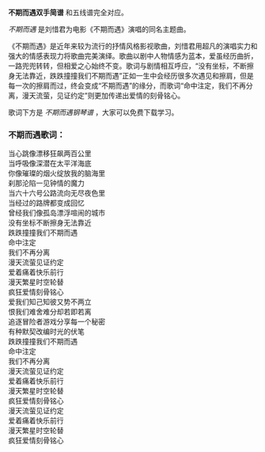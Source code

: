 

**不期而遇双手简谱** 和五线谱完全对应。

_不期而遇_ 是刘惜君为电影《不期而遇》演唱的同名主题曲。

《不期而遇》是近年来较为流行的抒情风格影视歌曲，刘惜君用超凡的演唱实力和强大的情感表现力将歌曲完美演绎。歌曲以剧中人物情感为蓝本，爱虽经历曲折，一路兜兜转转，但相爱之心始终不变。歌词与剧情相互呼应，“没有坐标，不断擦身无法靠近，跌跌撞撞我们不期而遇”正如一生中会经历很多次遇见和擦肩，但是每一次的擦肩而过，终会变成“不期而遇”的缘分，而歌词“命中注定，我们不再分离，漫天流萤，见证约定”则更加传递出爱情的刻骨铭心。

歌词下方是 _不期而遇钢琴谱_ ，大家可以免费下载学习。

### 不期而遇歌词：

当心跳像漂移狂飙两百公里  
当呼吸像深潜在太平洋海底  
你像璀璨的烟火绽放我的脑海里  
刹那沦陷一见钟情的魔力  
当六十六号公路流向无尽夜色里  
当经过的路牌都变成回忆  
曾经我们像孤岛漂浮喧闹的城市  
没有坐标不断擦身无法靠近  
跌跌撞撞我们不期而遇  
命中注定  
我们不再分离  
漫天流萤见证约定  
爱着痛着快乐前行  
漫天繁星时空轮替  
疯狂爱情刻骨铭心  
爱我们知己知彼又势不两立  
恨我们难舍难分却若即若离  
追逐冒险者游戏分享每一个秘密  
有种默契改编时光的伏笔  
跌跌撞撞我们不期而遇  
命中注定  
我们不再分离  
漫天流萤见证约定  
爱着痛着快乐前行  
漫天繁星时空轮替  
疯狂爱情刻骨铭心  
漫天流萤见证约定  
爱着痛着快乐前行  
漫天繁星时空轮替  
疯狂爱情刻骨铭心

